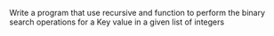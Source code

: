 Write a program that use  recursive and  function to perform the binary search operations for a Key value in a given list of integers
